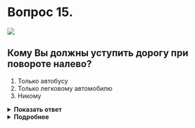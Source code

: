 # Вопрос 15.

![](https://s.drom.ru/i24228/pdd/tickets/2016/1543885463.jpg)

## Кому Вы должны уступить дорогу при повороте налево?

1. Только автобусу
2. Только легковому автомобилю
3. Никому

<details>
<summary><b>Показать ответ</b></summary>
Правильный ответ: 3
</details>
<details>
<summary><b>Подробнее</b></summary>
Перекрёсток неравнозначный. Главная дорога меняет направление. Преимуществом пользуются транспортные средства, находящиеся на главной дороге, которые между собой руководствуются «правилом правой руки». Вы проезжаете первым, так как для легкового автомобиля Вы являетесь помехой справа, а автобус находится на второстепенной дороге.
(Пункты 13.3, 13.10 ПДД)
</details>